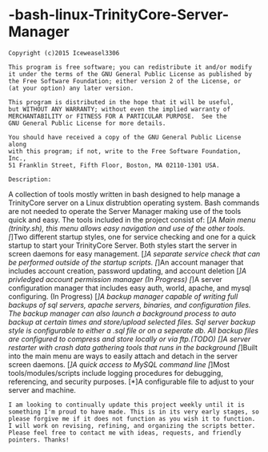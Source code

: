 -bash-linux-TrinityCore-Server-Manager
======================================
    Copyright (c)2015 Iceweasel3306

    This program is free software; you can redistribute it and/or modify
    it under the terms of the GNU General Public License as published by
    the Free Software Foundation; either version 2 of the License, or
    (at your option) any later version.

    This program is distributed in the hope that it will be useful,
    but WITHOUT ANY WARRANTY; without even the implied warranty of
    MERCHANTABILITY or FITNESS FOR A PARTICULAR PURPOSE.  See the
    GNU General Public License for more details.

    You should have received a copy of the GNU General Public License along
    with this program; if not, write to the Free Software Foundation, Inc.,
    51 Franklin Street, Fifth Floor, Boston, MA 02110-1301 USA.

    Description:
   A collection of tools mostly written in bash designed to help manage a TrinityCore server on a Linux distrubtion operating system.  Bash commands are not needed to operate the Server Manager making use of the tools quick and easy.
    The tools included in the project consist of:
[*]A Main menu (trinity.sh), this menu allows easy navigation and use of the other tools.
[*]Two different startup styles, one for service checking and one for a quick startup to start your TrinityCore Server. Both styles start the server in screen daemons for easy management.
[*]A separate service check that can be performed outside of the startup scripts.
[*]An account manager that includes account creation, password updating, and account deletion
[*]A privledged account permission manager (In Progress)
[*]A server configuration manager that includes easy auth, world, apache, and mysql configuring. (In Progress)
[*]A backup manager capable of writing full backups of sql servers, apache servers, binaries, and configuration files.  The backup manager can also launch a background process to auto backup at certain times and store/upload selected files.  Sql server backup style is configurable to either a *.sql file or on a seperate db.  All backup files are configured to compress and store locally or via ftp.(TODO)
[*]A server restarter with crash data gathering tools that runs in the background
[*]Built into the main menu are ways to easily attach and detach in the server screen daemons.
[*]A quick access to MySQL command line
[*]Most tools/modules/scripts include logging procedures for debugging, referencing, and security purposes.
[*]A configurable file to adjust to your server and machine.

    I am looking to continually update this project weekly until it is something I'm proud to have made. This is in its very early stages, so please forgive me if it does not function as you wish it to function. I will work on revising, refining, and organizing the scripts better. Please feel free to contact me with ideas, requests, and friendly pointers. Thanks! 